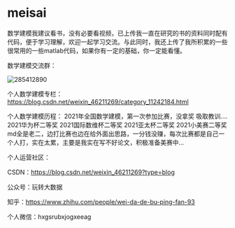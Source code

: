 # meisai
数学建模我建议看书，没有必要看视频，已上传我一直在研究的书的资料同时配有代码，便于学习理解，欢迎一起学习交流。与此同时，我还上传了我所积累的一些很常用的一些matlab代码，如果你有一定的基础，你一定能看懂。

数学建模交流群：


![285412890](https://user-images.githubusercontent.com/62045791/152969456-1dd64854-823b-4343-8f00-e5d9f8a15548.png)

个人数学建模专栏：https://blog.csdn.net/weixin_46211269/category_11242184.html

个人数学建模历程：
2021年全国数学建模，第一次参加比赛，没拿奖
吸取教训....
2021华为杯二等奖
2021国际数维杯二等奖
2021亚太杯二等奖
2021小美赛二等奖
md全是老二，边打比赛也边在给外面出思路，一分钱没赚，每次比赛都是自己一个人打，实在太累，主要是我实在写不好论文，积极准备美赛中...

个人运营社区：

CSDN：https://blog.csdn.net/weixin_46211269?type=blog

公众号：玩转大数据

知乎：https://www.zhihu.com/people/wei-da-de-bu-ping-fan-93

个人微信：hxgsrubxjogxeeag
